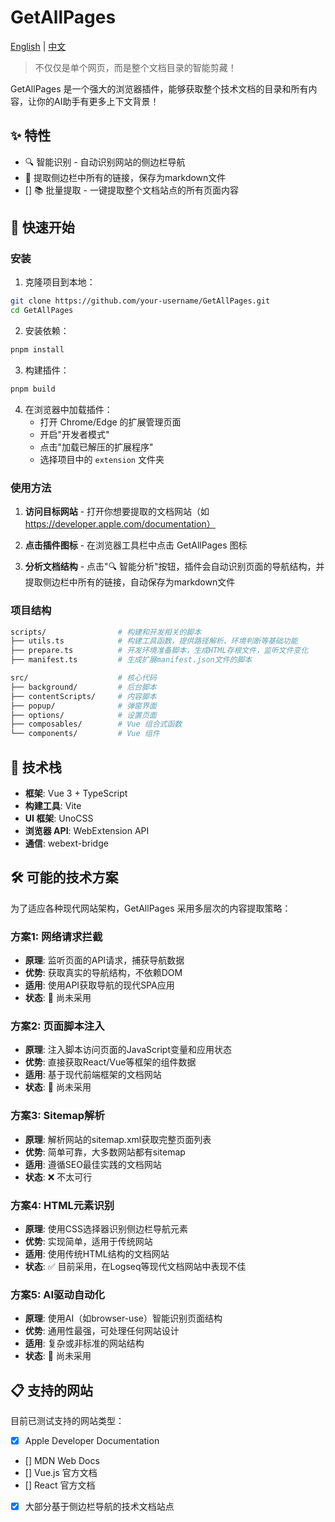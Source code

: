 # GetAllPages

[English](README_EN.md) | [中文](README.md)

> 不仅仅是单个网页，而是整个文档目录的智能剪藏！

GetAllPages 是一个强大的浏览器插件，能够获取整个技术文档的目录和所有内容，让你的AI助手有更多上下文背景！

## ✨ 特性

- 🔍 智能识别 - 自动识别网站的侧边栏导航
- 🔗 提取侧边栏中所有的链接，保存为markdown文件
- [] 📚 批量提取 - 一键提取整个文档站点的所有页面内容

## 🚀 快速开始

### 安装

1. 克隆项目到本地：

```bash
git clone https://github.com/your-username/GetAllPages.git
cd GetAllPages
```

2. 安装依赖：

```bash
pnpm install
```

3. 构建插件：

```bash
pnpm build
```

4. 在浏览器中加载插件：
   - 打开 Chrome/Edge 的扩展管理页面
   - 开启"开发者模式"
   - 点击"加载已解压的扩展程序"
   - 选择项目中的 `extension` 文件夹

### 使用方法

1. **访问目标网站** - 打开你想要提取的文档网站（如 https://developer.apple.com/documentation）

2. **点击插件图标** - 在浏览器工具栏中点击 GetAllPages 图标

3. **分析文档结构** - 点击"🔍 智能分析"按钮，插件会自动识别页面的导航结构，并提取侧边栏中所有的链接，自动保存为markdown文件

### 项目结构

```bash
scripts/                # 构建和开发相关的脚本
├── utils.ts            # 构建工具函数，提供路径解析、环境判断等基础功能
├── prepare.ts          # 开发环境准备脚本，生成HTML存根文件，监听文件变化
├── manifest.ts         # 生成扩展manifest.json文件的脚本
```

```bash
src/                    # 核心代码
├── background/         # 后台脚本
├── contentScripts/     # 内容脚本
├── popup/              # 弹窗界面
├── options/            # 设置页面
├── composables/        # Vue 组合式函数
└── components/         # Vue 组件
```

## 🔧 技术栈

- **框架**: Vue 3 + TypeScript
- **构建工具**: Vite
- **UI 框架**: UnoCSS
- **浏览器 API**: WebExtension API
- **通信**: webext-bridge

## 🛠️ 可能的技术方案

为了适应各种现代网站架构，GetAllPages 采用多层次的内容提取策略：

### 方案1: 网络请求拦截

- **原理**: 监听页面的API请求，捕获导航数据
- **优势**: 获取真实的导航结构，不依赖DOM
- **适用**: 使用API获取导航的现代SPA应用
- **状态**: 🚧 尚未采用

### 方案2: 页面脚本注入

- **原理**: 注入脚本访问页面的JavaScript变量和应用状态
- **优势**: 直接获取React/Vue等框架的组件数据
- **适用**: 基于现代前端框架的文档网站
- **状态**: 🚧 尚未采用

### 方案3: Sitemap解析

- **原理**: 解析网站的sitemap.xml获取完整页面列表
- **优势**: 简单可靠，大多数网站都有sitemap
- **适用**: 遵循SEO最佳实践的文档网站
- **状态**: ❌ 不太可行

### 方案4: HTML元素识别

- **原理**: 使用CSS选择器识别侧边栏导航元素
- **优势**: 实现简单，适用于传统网站
- **适用**: 使用传统HTML结构的文档网站
- **状态**: ✅ 目前采用，在Logseq等现代文档网站中表现不佳

### 方案5: AI驱动自动化

- **原理**: 使用AI（如browser-use）智能识别页面结构
- **优势**: 通用性最强，可处理任何网站设计
- **适用**: 复杂或非标准的网站结构
- **状态**: 🚧 尚未采用

## 📋 支持的网站

目前已测试支持的网站类型：

- [x] Apple Developer Documentation
- [] MDN Web Docs
- [] Vue.js 官方文档
- [] React 官方文档
- [x] 大部分基于侧边栏导航的技术文档站点
